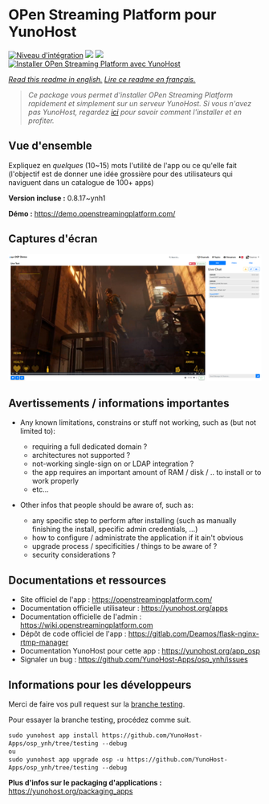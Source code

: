 # OPen Streaming Platform pour YunoHost

[![Niveau d'intégration](https://dash.yunohost.org/integration/osp.svg)](https://dash.yunohost.org/appci/app/osp) ![](https://ci-apps.yunohost.org/ci/badges/osp.status.svg) ![](https://ci-apps.yunohost.org/ci/badges/osp.maintain.svg)  
[![Installer OPen Streaming Platform avec YunoHost](https://install-app.yunohost.org/install-with-yunohost.svg)](https://install-app.yunohost.org/?app=osp)

*[Read this readme in english.](./README.md)*
*[Lire ce readme en français.](./README_fr.md)*

> *Ce package vous permet d'installer OPen Streaming Platform rapidement et simplement sur un serveur YunoHost.
Si vous n'avez pas YunoHost, regardez [ici](https://yunohost.org/#/install) pour savoir comment l'installer et en profiter.*

## Vue d'ensemble

Expliquez en *quelques* (10~15) mots l'utilité de l'app ou ce qu'elle fait (l'objectif est de donner une idée grossière pour des utilisateurs qui naviguent dans un catalogue de 100+ apps)

**Version incluse :** 0.8.17~ynh1

**Démo :** https://demo.openstreamingplatform.com/

## Captures d'écran

![](./doc/screenshots/screenshot.png)

## Avertissements / informations importantes

* Any known limitations, constrains or stuff not working, such as (but not limited to):
    * requiring a full dedicated domain ?
    * architectures not supported ?
    * not-working single-sign on or LDAP integration ?
    * the app requires an important amount of RAM / disk / .. to install or to work properly
    * etc...

* Other infos that people should be aware of, such as:
    * any specific step to perform after installing (such as manually finishing the install, specific admin credentials, ...)
    * how to configure / administrate the application if it ain't obvious
    * upgrade process / specificities / things to be aware of ?
    * security considerations ?

## Documentations et ressources

* Site officiel de l'app : https://openstreamingplatform.com/
* Documentation officielle utilisateur : https://yunohost.org/apps
* Documentation officielle de l'admin : https://wiki.openstreamingplatform.com
* Dépôt de code officiel de l'app : https://gitlab.com/Deamos/flask-nginx-rtmp-manager
* Documentation YunoHost pour cette app : https://yunohost.org/app_osp
* Signaler un bug : https://github.com/YunoHost-Apps/osp_ynh/issues

## Informations pour les développeurs

Merci de faire vos pull request sur la [branche testing](https://github.com/YunoHost-Apps/osp_ynh/tree/testing).

Pour essayer la branche testing, procédez comme suit.
```
sudo yunohost app install https://github.com/YunoHost-Apps/osp_ynh/tree/testing --debug
ou
sudo yunohost app upgrade osp -u https://github.com/YunoHost-Apps/osp_ynh/tree/testing --debug
```

**Plus d'infos sur le packaging d'applications :** https://yunohost.org/packaging_apps